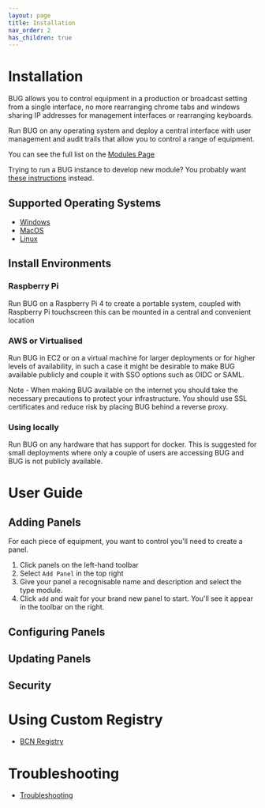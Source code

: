 ```yaml
---
layout: page
title: Installation
nav_order: 2
has_children: true
---
```


# Installation

BUG allows you to control equipment in a production or broadcast setting from a single interface, no more rearranging chrome tabs and windows sharing IP addresses for management interfaces or rearranging keyboards.

Run BUG on any operating system and deploy a central interface with user management and audit trails that allow you to control a range of equipment.

You can see the full list on the [Modules Page](/pages/modules)

Trying to run a BUG instance to develop new module? You probably want [these instructions](/pages/development.html) instead.

## Supported Operating Systems

-   [Windows](/pages/installation/windows.html)
-   [MacOS](/pages/installation/mac.html)
-   [Linux](/pages/installation/linux.html)

## Install Environments

### Raspberry Pi

Run BUG on a Raspberry Pi 4 to create a portable system, coupled with Raspberry Pi touchscreen this can be mounted in a central and convenient location

### AWS or Virtualised

Run BUG in EC2 or on a virtual machine for larger deployments or for higher levels of availability, in such a case it might be desirable to make BUG available publicly and couple it with SSO options such as OIDC or SAML.

Note - When making BUG available on the internet you should take the necessary precautions to protect your infrastructure. You should use SSL certificates and reduce risk by placing BUG behind a reverse proxy.

### Using locally

Run BUG on any hardware that has support for docker. This is suggested for small deployments where only a couple of users are accessing BUG and BUG is not publicly available.

# User Guide

## Adding Panels

For each piece of equipment, you want to control you'll need to create a panel.

1. Click panels on the left-hand toolbar
2. Select `Add Panel` in the top right
3. Give your panel a recognisable name and description and select the type module.
4. Click `add` and wait for your brand new panel to start. You'll see it appear in the toolbar on the right.

## Configuring Panels

## Updating Panels

## Security

# Using Custom Registry

-   [BCN Registry](/pages/installation/registry.html)

# Troubleshooting

-   [Troubleshooting](/pages/installation/troubleshooting.html)
